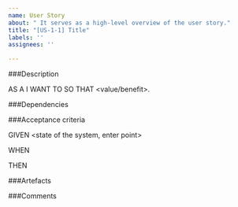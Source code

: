 ```yaml
---
name: User Story
about: " It serves as a high-level overview of the user story."
title: "[US-1-1] Title"
labels: ''
assignees: ''

---
```


###Description

AS A <user>
I WANT TO <action>
SO THAT <value/benefit>.

###Dependencies


###Acceptance criteria

GIVEN <state of the system, enter point>

WHEN <single action>

THEN <result>

###Artefacts


###Comments
